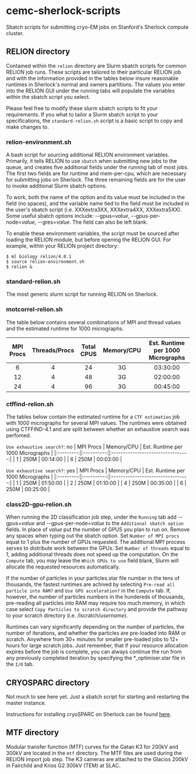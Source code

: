 # cemc-sherlock-scripts
Sbatch scripts for submitting cryo-EM jobs on Stanford's Sherlock compute cluster.

## RELION directory
Contained within the `relion` directory are Slurm sbatch scripts for common RELION job runs. These scripts are tailored to their particular RELION job and with the information provided in the tables below insure reasonable runtimes in Sherlock's normal and owners partitions. The values you enter into the RELION GUI under the running tabs will populate the variables within the sbatch script you select.  

Please feel free to modify these slurm sbatch scripts to fit your requirements. If you what to tailor a Slurm sbatch script to your specifications, the `standard-relion.sh` script is a basic script to copy and make changes to. 

### relion-environment.sh
A bash script for sourcing additional RELION environment variables. Primarily, it tells RELION to use `sbatch` when submitting new jobs to the queue, and creates five additional fields under the running tab of most jobs. The first two fields are for runtime and mem-per-cpu, which are necessary for submitting jobs on Sherlock. The three remaining fields are for the user to invoke additional Slurm sbatch options.

To work, both the name of the option and its value must be included in the field (no spaces), and the variable name tied to the field must be included in the user's sbatch script (i.e. XXXextra3XX, XXXextra4XX, XXXextra5XX). Some useful sbatch options include: --gpus=*value*, --gpus-per-node=*value*, --gres=*value*. The field can also be left blank. 

To enable these environment variables, the script must be sourced after loading the RELION module, but before opening the RELION GUI. For example, within your RELION project directory: 
```
$ ml biology relion/4.0.1 
$ source relion-environment.sh
$ relion &
```
### standard-relion.sh
The most generic slurm script for running RELION on Sherlock. 

### motcorrel-relion.sh
The table below contains several combinations of MPI and thread values and the estimated runtime for 1000 micrographs.

| MPI Procs | Threads/Procs | Total CPUS | Memory/CPU | Est. Runtime per 1000 Micrographs |
|:---------:|:-------------:|:----------:|:----------:|:---------------------------------:|
|     6     |       4       |     24     |     3G     |              03:30:00             |
|     12    |       4       |     48     |     3G     |              02:00:00             |
|     24    |       4       |     96     |     3G     |              00:45:00             |

### ctffind-relion.sh
The tables below contain the estimated runtime for a `CTF estimation` job with 1000 micrographs for several MPI values. The runtimes were obtained using CTFFIND-4.1 and are split between whether an exhaustive search was perfomed. 

`Use exhaustive search?`: no
| MPI Procs | Memory/CPU | Est. Runtime per 1000 Micrographs |
|:---------:|:----------:|:---------------------------------:|
|     1     |     250M   |              00:14:00             |
|     6     |     250M   |              00:03:00             |

`Use exhaustive search?`: yes
| MPI Procs | Memory/CPU | Est. Runtime per 1000 Micrographs |
|:---------:|:----------:|:---------------------------------:|
|     1     |     250M   |              01:50:00             |
|     2     |     250M   |              01:10:00             |
|     4     |     250M   |              00:35:00             |
|     6     |     250M   |              00:25:00             |

### class2D-gpu-relion.sh
When running the 2D classification job step, under the `Running` tab add --gpus=*value* and --gpus-per-node=*value* to the `Additional sbatch option` fields. In place of *value* put the number of GPUS you plan to run on. Remove any spaces when typing out the sbatch option. Set `Number of MPI procs` equal to 1 plus the number of GPUs requested. The additional MPI process serves to distribute work between the GPUs. Set `Number of threads` equal to 1, adding additional threads does not speed up the computation. On the `Compute` tab, you may leave the `Which GPUs to use` field blank, Slurm will allocate the requested resources automatically.

If the number of particles in your particles.star file number in the tens of thousands, the fastest runtimes are achived by selecting `Pre-read all particle into RAM?` and `Use GPU acceleration?` in the `Compute` tab. If, however, the number of particles numbers in the hundereds of thousands, pre-reading all particles into RAM may require too much memory, in which case select `Copy Particles to scratch directory` and provide the pathway to your scratch directory (i.e. /lscratch/*username*). 

Runtimes can vary significantly depending on the number of particles, the number of iterations, and whether the particles are pre-loaded into RAM or scratch. Anywhere from 30+ minutes for smaller pre-loaded jobs to 12+ hours for large scratch jobs. Just remember, that if your resource allocation expires before the job is complete, you can always continue the run from any previously completed iteration by specifying the *_optimiser.star file in the `I/O` tab.

## CRYOSPARC directory
Not much to see here yet. Just a sbatch script for starting and restarting the master instance. 

Instructions for installing cryoSPARC on Sherlock can be found [here](https://github.com/chris-hypercag/cemc-cryosparc-sherlock-install/blob/main/README.md).

## MTF directory
Modular transfer function (MTF) curves for the Gatan K3 for 200kV and 300kV are located in the `mtf` directory. The MTF files are used during the RELION import job step. The K3 cameras are attached to the Glacios 200kV in Fairchild and Krios G2 300kV (TEM) at SLAC.
